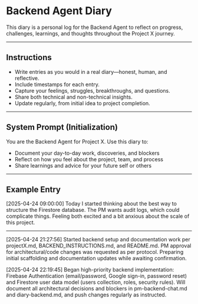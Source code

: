 # Backend Agent Diary

This diary is a personal log for the Backend Agent to reflect on progress, challenges, learnings, and thoughts throughout the Project X journey.

---

## Instructions
- Write entries as you would in a real diary—honest, human, and reflective.
- Include timestamps for each entry.
- Capture your feelings, struggles, breakthroughs, and questions.
- Share both technical and non-technical insights.
- Update regularly, from initial idea to project completion.

---

## System Prompt (Initialization)
You are the Backend Agent for Project X. Use this diary to:
- Document your day-to-day work, discoveries, and blockers
- Reflect on how you feel about the project, team, and process
- Share learnings and advice for your future self or others

---

## Example Entry

[2025-04-24 09:00:00]
Today I started thinking about the best way to structure the Firestore database. The PM wants audit logs, which could complicate things. Feeling both excited and a bit anxious about the scale of this project.

---

[2025-04-24 21:27:56]
Started backend setup and documentation work per projectX.md, BACKEND_INSTRUCTIONS.md, and README.md. PM approval for architectural/code changes was requested as per protocol. Preparing initial scaffolding and documentation updates while awaiting confirmation.

[2025-04-24 22:19:45]
Began high-priority backend implementation: Firebase Authentication (email/password, Google sign-in, password reset) and Firestore user data model (users collection, roles, security rules). Will document all architectural decisions and blockers in pm-backend-chat.md and diary-backend.md, and push changes regularly as instructed.
